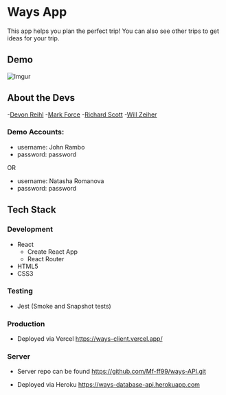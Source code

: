 # Ways App
 This app helps you plan the perfect trip! You can also see other trips to get ideas for your trip. 

## Demo
![Imgur](https://imgur.com/DtyXkSf)

## About the Devs


-[Devon Reihl](https://github.com/DevonReihl) -[Mark Force](https://github.com/Mf-ff99) -[Richard Scott](https://github.com/Richardscripts) -[Will Zeiher](https://github.com/wzeiher3)

 ### Demo Accounts:

- username: John Rambo
- password: password

OR

- username: Natasha Romanova
- password: password

## Tech Stack

### Development

- React
  - Create React App
  - React Router
- HTML5
- CSS3

### Testing

- Jest (Smoke and Snapshot tests)

### Production

- Deployed via Vercel
https://ways-client.vercel.app/

### Server
- Server repo can be found
https://github.com/Mf-ff99/ways-API.git 

- Deployed via Heroku
https://ways-database-api.herokuapp.com